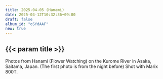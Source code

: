 ```yaml
---
title: 2025-04-05 (Hanami)
date: 2025-04-12T10:32:36+09:00
draft: false
album_id: "oSYdAAF"
new: true
---
```


## {{< param title >}}

Photos from Hanami (Flower Watching) on the Kurome River in Asaka, Saitama, Japan.
(The first photo is from the night before)
Shot with Marix 800T.
